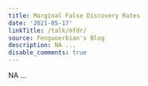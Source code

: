 ```yaml
---
title: Marginal False Discovery Rates
date: '2021-05-17'
linkTitle: /talk/mfdr/
source: Fenguoerbian's Blog
description: NA ...
disable_comments: true
---
```

NA ...